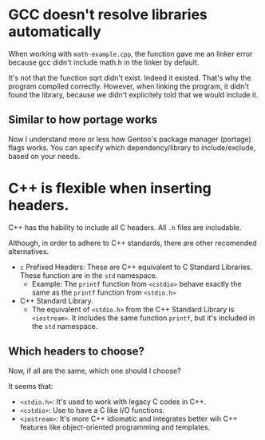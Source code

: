 # GCC doesn't resolve libraries automatically

When working with `math-example.cpp`, the function gave me an linker error because gcc didn't include math.h  in the linker by default.

It's not that the function sqrt didn't exist. Indeed it existed. That's why the program compiled correctly. However, when linking the program, it didn't found the library, because we didn't explicitely told that we would include it.

## Similar to how portage works

Now I understand more or less how Gentoo's package manager (portage) flags works. You can specify which dependency/library to include/exclude, based on your needs.

# C++ is flexible when inserting headers.

C++ has the hability to include all C headers. All `.h` files are includable.

Although, in order to adhere to C++ standards, there are other recomended alternatives.

* `c` Prefixed Headers: These are C++ equivalent to C Standard Libraries. These function are in the `std` namespace.
    * Example: The `printf` function from `<cstdio>` behave exactly the same as the `printf` function from `<stdio.h>`
* C++ Standard Library.
    * The equivalent of `<stdio.h>` from the C++ Standard Library is `<iostream>`. It includes the same function `printf`, but it's included in the `std` namespace.

## Which headers to choose?
Now, if all are the same, which one should I choose?

It seems that:
* `<stdio.h>`: It's used to work with legacy C codes in C++.
* `<cstdio>`: Use to have a C like I/O functions.
* `<iostream>`: It's more C++ idiomatic and integrates better wih C++ features like object-oriented programming and templates.